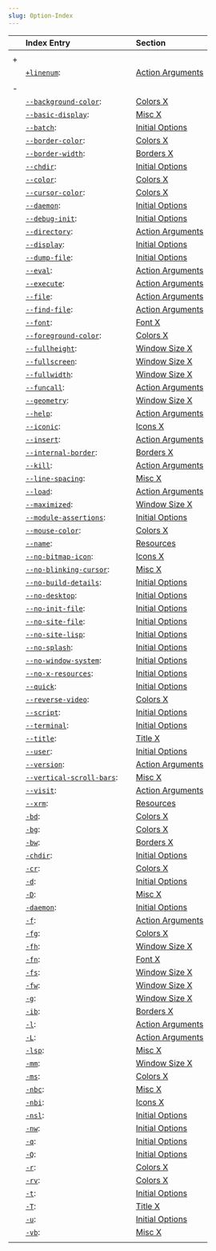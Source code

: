 ```yaml
---
slug: Option-Index
---
```


|     | Index Entry                                           |     | Section                                          |
| --- | :---------------------------------------------------- | --- | :----------------------------------------------- |
|     |                                                       |     |                                                  |
| +   |                                                       |     |                                                  |
|     | [`+linenum`](/docs/emacs/Action-Arguments):           |     | [Action Arguments](/docs/emacs/Action-Arguments) |
|     |                                                       |     |                                                  |
| -   |                                                       |     |                                                  |
|     | [`--background-color`](/docs/emacs/Colors-X):         |     | [Colors X](/docs/emacs/Colors-X)                 |
|     | [`--basic-display`](/docs/emacs/Misc-X):              |     | [Misc X](/docs/emacs/Misc-X)                     |
|     | [`--batch`](/docs/emacs/Initial-Options):             |     | [Initial Options](/docs/emacs/Initial-Options)   |
|     | [`--border-color`](/docs/emacs/Colors-X):             |     | [Colors X](/docs/emacs/Colors-X)                 |
|     | [`--border-width`](/docs/emacs/Borders-X):            |     | [Borders X](/docs/emacs/Borders-X)               |
|     | [`--chdir`](/docs/emacs/Initial-Options):             |     | [Initial Options](/docs/emacs/Initial-Options)   |
|     | [`--color`](/docs/emacs/Colors-X):                    |     | [Colors X](/docs/emacs/Colors-X)                 |
|     | [`--cursor-color`](/docs/emacs/Colors-X):             |     | [Colors X](/docs/emacs/Colors-X)                 |
|     | [`--daemon`](/docs/emacs/Initial-Options):            |     | [Initial Options](/docs/emacs/Initial-Options)   |
|     | [`--debug-init`](/docs/emacs/Initial-Options):        |     | [Initial Options](/docs/emacs/Initial-Options)   |
|     | [`--directory`](/docs/emacs/Action-Arguments):        |     | [Action Arguments](/docs/emacs/Action-Arguments) |
|     | [`--display`](/docs/emacs/Initial-Options):           |     | [Initial Options](/docs/emacs/Initial-Options)   |
|     | [`--dump-file`](/docs/emacs/Initial-Options):         |     | [Initial Options](/docs/emacs/Initial-Options)   |
|     | [`--eval`](/docs/emacs/Action-Arguments):             |     | [Action Arguments](/docs/emacs/Action-Arguments) |
|     | [`--execute`](/docs/emacs/Action-Arguments):          |     | [Action Arguments](/docs/emacs/Action-Arguments) |
|     | [`--file`](/docs/emacs/Action-Arguments):             |     | [Action Arguments](/docs/emacs/Action-Arguments) |
|     | [`--find-file`](/docs/emacs/Action-Arguments):        |     | [Action Arguments](/docs/emacs/Action-Arguments) |
|     | [`--font`](/docs/emacs/Font-X):                       |     | [Font X](/docs/emacs/Font-X)                     |
|     | [`--foreground-color`](/docs/emacs/Colors-X):         |     | [Colors X](/docs/emacs/Colors-X)                 |
|     | [`--fullheight`](/docs/emacs/Window-Size-X):          |     | [Window Size X](/docs/emacs/Window-Size-X)       |
|     | [`--fullscreen`](/docs/emacs/Window-Size-X):          |     | [Window Size X](/docs/emacs/Window-Size-X)       |
|     | [`--fullwidth`](/docs/emacs/Window-Size-X):           |     | [Window Size X](/docs/emacs/Window-Size-X)       |
|     | [`--funcall`](/docs/emacs/Action-Arguments):          |     | [Action Arguments](/docs/emacs/Action-Arguments) |
|     | [`--geometry`](/docs/emacs/Window-Size-X):            |     | [Window Size X](/docs/emacs/Window-Size-X)       |
|     | [`--help`](/docs/emacs/Action-Arguments):             |     | [Action Arguments](/docs/emacs/Action-Arguments) |
|     | [`--iconic`](/docs/emacs/Icons-X):                    |     | [Icons X](/docs/emacs/Icons-X)                   |
|     | [`--insert`](/docs/emacs/Action-Arguments):           |     | [Action Arguments](/docs/emacs/Action-Arguments) |
|     | [`--internal-border`](/docs/emacs/Borders-X):         |     | [Borders X](/docs/emacs/Borders-X)               |
|     | [`--kill`](/docs/emacs/Action-Arguments):             |     | [Action Arguments](/docs/emacs/Action-Arguments) |
|     | [`--line-spacing`](/docs/emacs/Misc-X):               |     | [Misc X](/docs/emacs/Misc-X)                     |
|     | [`--load`](/docs/emacs/Action-Arguments):             |     | [Action Arguments](/docs/emacs/Action-Arguments) |
|     | [`--maximized`](/docs/emacs/Window-Size-X):           |     | [Window Size X](/docs/emacs/Window-Size-X)       |
|     | [`--module-assertions`](/docs/emacs/Initial-Options): |     | [Initial Options](/docs/emacs/Initial-Options)   |
|     | [`--mouse-color`](/docs/emacs/Colors-X):              |     | [Colors X](/docs/emacs/Colors-X)                 |
|     | [`--name`](/docs/emacs/Resources):                    |     | [Resources](/docs/emacs/Resources)               |
|     | [`--no-bitmap-icon`](/docs/emacs/Icons-X):            |     | [Icons X](/docs/emacs/Icons-X)                   |
|     | [`--no-blinking-cursor`](/docs/emacs/Misc-X):         |     | [Misc X](/docs/emacs/Misc-X)                     |
|     | [`--no-build-details`](/docs/emacs/Initial-Options):  |     | [Initial Options](/docs/emacs/Initial-Options)   |
|     | [`--no-desktop`](/docs/emacs/Initial-Options):        |     | [Initial Options](/docs/emacs/Initial-Options)   |
|     | [`--no-init-file`](/docs/emacs/Initial-Options):      |     | [Initial Options](/docs/emacs/Initial-Options)   |
|     | [`--no-site-file`](/docs/emacs/Initial-Options):      |     | [Initial Options](/docs/emacs/Initial-Options)   |
|     | [`--no-site-lisp`](/docs/emacs/Initial-Options):      |     | [Initial Options](/docs/emacs/Initial-Options)   |
|     | [`--no-splash`](/docs/emacs/Initial-Options):         |     | [Initial Options](/docs/emacs/Initial-Options)   |
|     | [`--no-window-system`](/docs/emacs/Initial-Options):  |     | [Initial Options](/docs/emacs/Initial-Options)   |
|     | [`--no-x-resources`](/docs/emacs/Initial-Options):    |     | [Initial Options](/docs/emacs/Initial-Options)   |
|     | [`--quick`](/docs/emacs/Initial-Options):             |     | [Initial Options](/docs/emacs/Initial-Options)   |
|     | [`--reverse-video`](/docs/emacs/Colors-X):            |     | [Colors X](/docs/emacs/Colors-X)                 |
|     | [`--script`](/docs/emacs/Initial-Options):            |     | [Initial Options](/docs/emacs/Initial-Options)   |
|     | [`--terminal`](/docs/emacs/Initial-Options):          |     | [Initial Options](/docs/emacs/Initial-Options)   |
|     | [`--title`](/docs/emacs/Title-X):                     |     | [Title X](/docs/emacs/Title-X)                   |
|     | [`--user`](/docs/emacs/Initial-Options):              |     | [Initial Options](/docs/emacs/Initial-Options)   |
|     | [`--version`](/docs/emacs/Action-Arguments):          |     | [Action Arguments](/docs/emacs/Action-Arguments) |
|     | [`--vertical-scroll-bars`](/docs/emacs/Misc-X):       |     | [Misc X](/docs/emacs/Misc-X)                     |
|     | [`--visit`](/docs/emacs/Action-Arguments):            |     | [Action Arguments](/docs/emacs/Action-Arguments) |
|     | [`--xrm`](/docs/emacs/Resources):                     |     | [Resources](/docs/emacs/Resources)               |
|     | [`-bd`](/docs/emacs/Colors-X):                        |     | [Colors X](/docs/emacs/Colors-X)                 |
|     | [`-bg`](/docs/emacs/Colors-X):                        |     | [Colors X](/docs/emacs/Colors-X)                 |
|     | [`-bw`](/docs/emacs/Borders-X):                       |     | [Borders X](/docs/emacs/Borders-X)               |
|     | [`-chdir`](/docs/emacs/Initial-Options):              |     | [Initial Options](/docs/emacs/Initial-Options)   |
|     | [`-cr`](/docs/emacs/Colors-X):                        |     | [Colors X](/docs/emacs/Colors-X)                 |
|     | [`-d`](/docs/emacs/Initial-Options):                  |     | [Initial Options](/docs/emacs/Initial-Options)   |
|     | [`-D`](/docs/emacs/Misc-X):                           |     | [Misc X](/docs/emacs/Misc-X)                     |
|     | [`-daemon`](/docs/emacs/Initial-Options):             |     | [Initial Options](/docs/emacs/Initial-Options)   |
|     | [`-f`](/docs/emacs/Action-Arguments):                 |     | [Action Arguments](/docs/emacs/Action-Arguments) |
|     | [`-fg`](/docs/emacs/Colors-X):                        |     | [Colors X](/docs/emacs/Colors-X)                 |
|     | [`-fh`](/docs/emacs/Window-Size-X):                   |     | [Window Size X](/docs/emacs/Window-Size-X)       |
|     | [`-fn`](/docs/emacs/Font-X):                          |     | [Font X](/docs/emacs/Font-X)                     |
|     | [`-fs`](/docs/emacs/Window-Size-X):                   |     | [Window Size X](/docs/emacs/Window-Size-X)       |
|     | [`-fw`](/docs/emacs/Window-Size-X):                   |     | [Window Size X](/docs/emacs/Window-Size-X)       |
|     | [`-g`](/docs/emacs/Window-Size-X):                    |     | [Window Size X](/docs/emacs/Window-Size-X)       |
|     | [`-ib`](/docs/emacs/Borders-X):                       |     | [Borders X](/docs/emacs/Borders-X)               |
|     | [`-l`](/docs/emacs/Action-Arguments):                 |     | [Action Arguments](/docs/emacs/Action-Arguments) |
|     | [`-L`](/docs/emacs/Action-Arguments):                 |     | [Action Arguments](/docs/emacs/Action-Arguments) |
|     | [`-lsp`](/docs/emacs/Misc-X):                         |     | [Misc X](/docs/emacs/Misc-X)                     |
|     | [`-mm`](/docs/emacs/Window-Size-X):                   |     | [Window Size X](/docs/emacs/Window-Size-X)       |
|     | [`-ms`](/docs/emacs/Colors-X):                        |     | [Colors X](/docs/emacs/Colors-X)                 |
|     | [`-nbc`](/docs/emacs/Misc-X):                         |     | [Misc X](/docs/emacs/Misc-X)                     |
|     | [`-nbi`](/docs/emacs/Icons-X):                        |     | [Icons X](/docs/emacs/Icons-X)                   |
|     | [`-nsl`](/docs/emacs/Initial-Options):                |     | [Initial Options](/docs/emacs/Initial-Options)   |
|     | [`-nw`](/docs/emacs/Initial-Options):                 |     | [Initial Options](/docs/emacs/Initial-Options)   |
|     | [`-q`](/docs/emacs/Initial-Options):                  |     | [Initial Options](/docs/emacs/Initial-Options)   |
|     | [`-Q`](/docs/emacs/Initial-Options):                  |     | [Initial Options](/docs/emacs/Initial-Options)   |
|     | [`-r`](/docs/emacs/Colors-X):                         |     | [Colors X](/docs/emacs/Colors-X)                 |
|     | [`-rv`](/docs/emacs/Colors-X):                        |     | [Colors X](/docs/emacs/Colors-X)                 |
|     | [`-t`](/docs/emacs/Initial-Options):                  |     | [Initial Options](/docs/emacs/Initial-Options)   |
|     | [`-T`](/docs/emacs/Title-X):                          |     | [Title X](/docs/emacs/Title-X)                   |
|     | [`-u`](/docs/emacs/Initial-Options):                  |     | [Initial Options](/docs/emacs/Initial-Options)   |
|     | [`-vb`](/docs/emacs/Misc-X):                          |     | [Misc X](/docs/emacs/Misc-X)                     |
|     |                                                       |     |                                                  |
